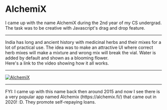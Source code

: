 # AlchemiX

I came up with the name AlchemiX during the 2nd year of my CS undergrad. The task was to be creative with Javascript's drag and drop feature. 
<hr>
India has long and ancient history with medicinal herbs and their mixes for a lot of practical use. The idea was to make an attractive UI where correct herb mixes will make a mixture and wrong mix will break the vial. Water is added by default and shown as a blooming flower. 
<br>
Here's a link to the video showing how it all works. 
<hr>

[![AlchemiX](https://img.youtube.com/vi/lo96rqAYCg8/maxresdefault.jpg)](https://www.youtube.com/watch?v=YOUTUBE_VIDEO_ID_HERE)


<hr>
FYI: I came up with this name back then around 2015 and now I see there is a very popular app named Alchemix (https://alchemix.fi/) that came out in 2020! :D. They promote self-repaying loans.
